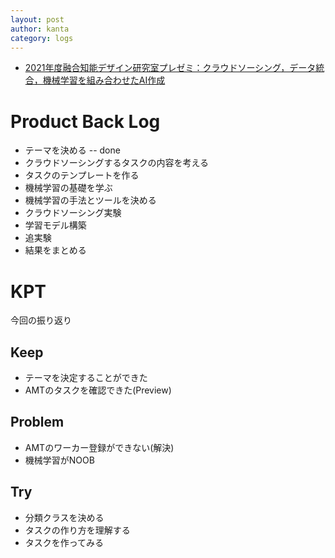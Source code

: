```yaml
---
layout: post
author: kanta
category: logs
---
```

* [2021年度融合知能デザイン研究室プレゼミ：クラウドソーシング，データ統合，機械学習を組み合わせたAI作成](https://fusioncomplab.org/undergrad-experiment/presemi2021.html)

# Product Back Log
* テーマを決める -- done
* クラウドソーシングするタスクの内容を考える
* タスクのテンプレートを作る
* 機械学習の基礎を学ぶ
* 機械学習の手法とツールを決める
* クラウドソーシング実験
* 学習モデル構築
* 追実験
* 結果をまとめる

# KPT
今回の振り返り
## Keep
* テーマを決定することができた
* AMTのタスクを確認できた(Preview)

## Problem
* AMTのワーカー登録ができない(解決)
* 機械学習がNOOB

## Try
* 分類クラスを決める
* タスクの作り方を理解する
* タスクを作ってみる